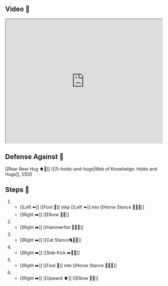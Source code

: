 ## Video 🎥

<iframe src="https://www.youtube.com/embed/UVCWYqMgxPQ?start=38&end=123" width="100%" height="400"></iframe>

## Defense Against 🤺

[[Rear Bear Hug ⬆️🐻]] ([[5-holds-and-hugs|Web of Knowledge: Holds and Hugs]], [[5]])

## Steps 👣

1.  - [[Left ⬅️]] [[Foot 🦶]] step [[Left ⬅️]] into [[Horse Stance 🏇🧍‍♂️]]
    - [[Right ➡️]] [[Elbow 💪💥]]
2.  - [[Right ➡️]] [[Hammerfist 🔨✊💥]]
3.  - [[Right ➡️]] [[Cat Stance🐈🧍‍♂️]]
4.  - [[Right ➡️]] [[Side Kick ➡️🦶💥]]
5.  - [[Right ➡️]] [[Foot 🦶]] into [[Horse Stance 🏇🧍‍♂️]]
6.  - [[Right ➡️]] [[Upward ⬆️]] [[Elbow 💪💥]]